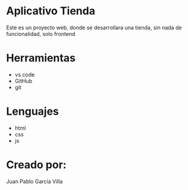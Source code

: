 # Aplicativo Tienda
Este es un proyecto web, donde se desarrollara una tienda, sin nada de funcionalidad, solo frontend

# Herramientas
* vs code
* GitHub
* git

# Lenguajes
* html
* css
* js

# Creado por:
Juan Pablo García Villa